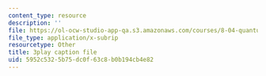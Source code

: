 ```yaml
---
content_type: resource
description: ''
file: https://ol-ocw-studio-app-qa.s3.amazonaws.com/courses/8-04-quantum-physics-i-spring-2016/5952c5325b75dc0f63c8b0b194cb4e82_XQKV-hpsurs.srt
file_type: application/x-subrip
resourcetype: Other
title: 3play caption file
uid: 5952c532-5b75-dc0f-63c8-b0b194cb4e82
---
```

